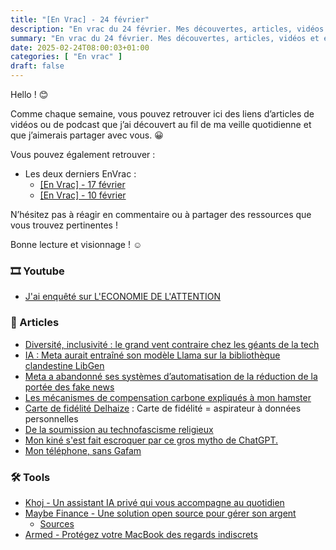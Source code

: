 ```yaml
---
title: "[En Vrac] - 24 février"
description: "En vrac du 24 février. Mes découvertes, articles, vidéos et écoute qui m'ont intéressé et que je veux partager."
summary: "En vrac du 24 février. Mes découvertes, articles, vidéos et écoute qui m'ont intéressé et que je veux partager."
date: 2025-02-24T08:00:03+01:00
categories: [ "En vrac" ]
draft: false
---
```


Hello ! 😊

Comme chaque semaine, vous pouvez retrouver ici des liens d’articles de vidéos ou de podcast que j’ai découvert au fil de ma veille quotidienne et que j’aimerais partager avec vous. 😀

Vous pouvez également retrouver :
- Les deux derniers EnVrac :
    - [[En Vrac] - 17 février](https://blog.victorprouff.fr/en-vracs/2025-02-17-envrac/)
    - [[En Vrac] - 10 février](https://blog.victorprouff.fr/en-vracs/2025-02-10-envrac/)

N’hésitez pas à réagir en commentaire ou à partager des ressources que vous trouvez pertinentes !

Bonne lecture et visionnage ! ☺️
### 🎞️ Youtube
- [J'ai enquêté sur L'ECONOMIE DE L'ATTENTION](https://www.youtube.com/watch?v=lLNLrvON9qA)
### 📖 Articles
- [Diversité, inclusivité : le grand vent contraire chez les géants de la tech](https://next.ink/165103/diversite-inclusivite-le-grand-vent-contraire-chez-les-geants-de-la-tech/)
- [IA : Meta aurait entraîné son modèle Llama sur la bibliothèque clandestine LibGen](https://next.ink/165077/ia-meta-aurait-entraine-son-modele-llama-sur-la-librairie-clandestine-libgen/)
- [Meta a abandonné ses systèmes d’automatisation de la réduction de la portée des fake news](https://next.ink/165802/meta-a-abandonne-ses-systemes-dautomatisation-de-la-reduction-de-la-portee-des-fake-news/)
- [Les mécanismes de compensation carbone expliqués à mon hamster](https://ploum.net/2024-06-17-compensation-carbone.html)
- [Carte de fidélité Delhaize](https://tuxicoman.jesuislibre.net/2025/02/carte-de-fidelite-delhaize.html) : Carte de fidélité = aspirateur à données personnelles
- [De la soumission au technofascisme religieux](https://ploum.net/2025-02-19-technofascisme-religieux.html)
- [Mon kiné s'est fait escroquer par ce gros mytho de ChatGPT.](https://xcancel.com/JulienPasteur1/status/1891896422397563217?mx=2)
- [Mon téléphone, sans Gafam](https://petitmote.fr/blog/mon-telephone-sans-gafam/)
### 🛠️ Tools
- [Khoj - Un assistant IA privé qui vous accompagne au quotidien](https://korben.info/khoj-assistant-ia-prive-productivite.html)
- [Maybe Finance - Une solution open source pour gérer son argent](https://korben.info/maybe-finance-solution-open-source-gestion-patrimoine.html)
    - [Sources](https://github.com/maybe-finance/maybe)
- [Armed - Protégez votre MacBook des regards indiscrets](https://korben.info/armed-protection-macbook-surveillance-securite.html) 